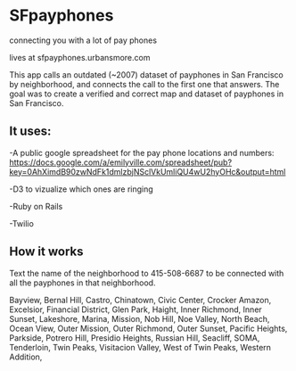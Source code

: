 SFpayphones
===========

connecting you with a lot of pay phones 

lives at sfpayphones.urbansmore.com

This app calls an outdated (~2007) dataset of payphones in San Francisco by neighborhood, and connects the call to the first one that answers. The goal was to create a verified and correct map and dataset of payphones in San Francisco.

It uses: 
--------------------
-A public google spreadsheet for the pay phone locations and numbers:
https://docs.google.com/a/emilyville.com/spreadsheet/pub?key=0AhXimdB90zwNdFk1dmlzbjNSclVkUmliQU4wU2hyOHc&output=html

-D3 to vizualize which ones are ringing 

-Ruby on Rails 

-Twilio

How it works 
--------------------
Text the name of the neighborhood to 415-508-6687 to be connected with all the payphones in that neighborhood. 

Bayview,
Bernal Hill,
Castro,
Chinatown,
Civic Center,
Crocker Amazon,
Excelsior,
Financial District,
Glen Park,
Haight,
Inner Richmond,
Inner Sunset,
Lakeshore,
Marina,
Mission,
Nob Hill,
Noe Valley,
North Beach,
Ocean View,
Outer Mission,
Outer Richmond,
Outer Sunset,
Pacific Heights,
Parkside,
Potrero Hill,
Presidio Heights,
Russian Hill,
Seacliff,
SOMA,
Tenderloin,
Twin Peaks,
Visitacion Valley,
West of Twin Peaks,
Western Addition,

